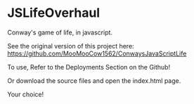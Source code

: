 # JSLifeOverhaul
Conway's game of life, in javascript.

See the original version of this project here:
https://github.com/MooMooCow1562/ConwaysJavaScriptLife

To use, Refer to the Deployments Section on the Github!

Or download the source files and open the index.html page.

Your choice!
